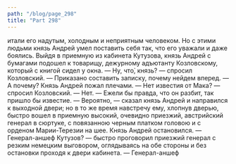 ```yaml
---
path: "/blog/page_298"
title: "Part 298"
---
```


итали его надутым, холодным и неприятным человеком. Но с этими людьми князь Андрей умел поставить себя так, что его уважали и даже боялись.
Выйдя в приемную из кабинета Кутузова, князь Андрей с бумагами подошел к товарищу, дежурному адъютанту Козловскому, который с книгой сидел у окна.
— Ну, что̀, князь? — спросил Козловский.
— Приказано составить записку, почему нейдем вперед.
— А почему?
Князь Андрей пожал плечами.
— Нет известия от Мака? — спросил Козловский.
— Нет.
— Ежели бы правда, что он разбит, так пришло бы известие.
— Вероятно, — сказал князь Андрей и направился к выходной двери; но в то же время навстречу ему, хлопнув дверью, быстро вошел в приемную высокий, очевидно приезжий, австрийский генерал в сюртуке, с повязанною черным платком головою и с орденом Марии-Терезии на шее. Князь Андрей остановился.
— Генерал-аншеф Кутузов? — быстро проговорил приезжий генерал с резким немецким выговором, оглядываясь на обе стороны и без остановки проходя к двери кабинета.
— Генерал-аншеф 
